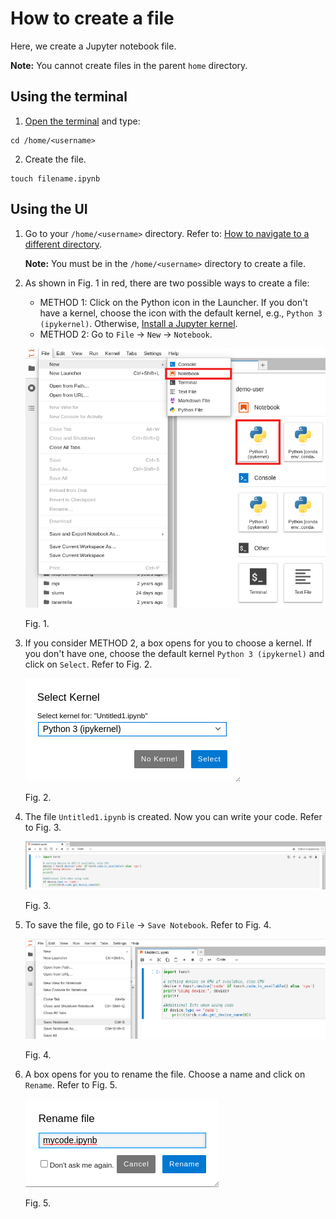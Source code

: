 # How to create a file

Here, we create a Jupyter notebook file. 

**Note:** You cannot create files in the parent `home` directory.

## Using the terminal
1. [Open the terminal](../jupyterlab-terminal/jupyterlab-terminal.md) and type: 
  ```
  cd /home/<username>
  ```

2. Create the file. 
  ```
  touch filename.ipynb
  ```

## Using the UI

1. Go to your `/home/<username>` directory. Refer to: [How to navigate to a different directory](../jupyterlab-directory/jupyterlab-directory.md).

   **Note:** You must be in the `/home/<username>` directory to create a file.

2. As shown in Fig. 1 in red, there are two possible ways to create a file: 
    - METHOD 1: Click on the Python icon in the Launcher. If you don't have a kernel, choose the icon with the default kernel, e.g., `Python 3 (ipykernel)`. Otherwise, [Install a Jupyter kernel](../jupyterlab-kernel/jupyterlab-kernel.md).
    - METHOD 2: Go to `File` -> `New` -> `Notebook`. 


   ![jupyterlab-file-create-1.png](images/jupyterlab-file-create-1.png)

   Fig. 1.
  
2. If you consider METHOD 2, a box opens for you to choose a kernel. If you don't have one, choose the default kernel `Python 3 (ipykernel)` and click on `Select`. Refer to Fig. 2. 
  
    ![jupyterlab-file-create-2.png](images/jupyterlab-file-create-2.png)

    Fig. 2.

3. The file `Untitled1.ipynb` is created. Now you can write your code. Refer to Fig. 3.

    ![jupyterlab-file-create-3.png](images/jupyterlab-file-create-3.png)

    Fig. 3.

4. To save the file, go to `File` -> `Save Notebook`. Refer to Fig. 4.

    ![jupyterlab-file-create-4.png](images/jupyterlab-file-create-4.png)
  
    Fig. 4.

5. A box opens for you to rename the file. Choose a name and click on `Rename`. Refer to Fig. 5.

    ![jupyterlab-file-create-5.png](images/jupyterlab-file-create-5.png)

    Fig. 5.
